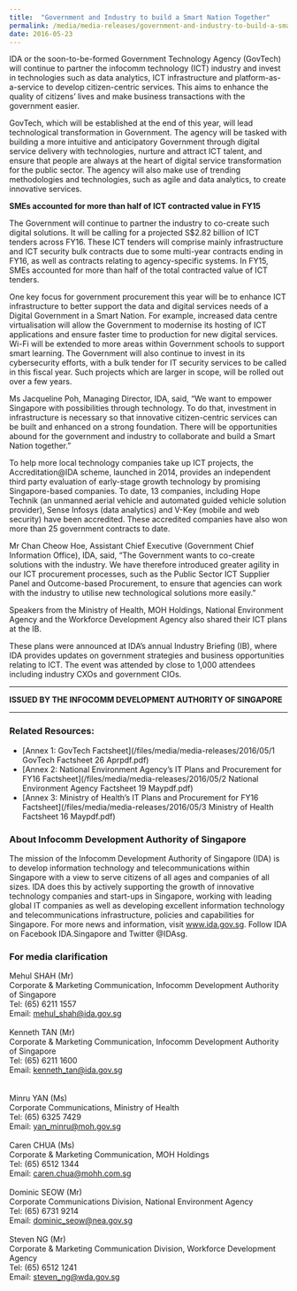```yaml
---
title:  "Government and Industry to build a Smart Nation Together"
permalink: /media/media-releases/government-and-industry-to-build-a-smart-nation-together
date: 2016-05-23
---
```

IDA or the soon-to-be-formed Government Technology Agency (GovTech) will continue to partner the infocomm technology (ICT) industry and invest in technologies such as data analytics, ICT infrastructure and platform-as-a-service to develop citizen-centric services. This aims to enhance the quality of citizens’ lives and make business transactions with the government easier.

GovTech, which will be established at the end of this year, will lead technological transformation in Government.  The agency will be tasked with building a more intuitive and anticipatory Government through digital service delivery with technologies, nurture and attract ICT talent, and ensure that people are always at the heart of digital service transformation for the public sector. The agency will also make use of trending methodologies and technologies, such as agile and data analytics, to create innovative services. 

**SMEs accounted for more than half of ICT contracted value in FY15**

The Government will continue to partner the industry to co-create such digital solutions. It will be calling for a projected S$2.82 billion of ICT tenders across FY16. These ICT tenders will comprise mainly infrastructure and ICT security bulk contracts due to some multi-year contracts ending in FY16, as well as contracts relating to agency-specific systems. In FY15, SMEs accounted for more than half of the total contracted value of ICT tenders. 

One key focus for government procurement this year will be to enhance ICT infrastructure to better support the data and digital services needs of a Digital Government in a Smart Nation. For example, increased data centre virtualisation will allow the Government to modernise its hosting of ICT applications and ensure faster time to production for new digital services.  Wi-Fi will be extended to more areas within Government schools to support smart learning. The Government will also continue to invest in its cybersecurity efforts, with a bulk tender for IT security services to be called in this fiscal year. Such projects which are larger in scope, will be rolled out over a few years.

Ms Jacqueline Poh, Managing Director, IDA, said, “We want to empower Singapore with possibilities through technology. To do that, investment in infrastructure is necessary so that innovative citizen-centric services can be built and enhanced on a strong foundation. There will be opportunities abound for the government and industry to collaborate and build a Smart Nation together.”

To help more local technology companies take up ICT projects, the Accreditation@IDA scheme, launched in 2014, provides an independent third party evaluation of early-stage growth technology by promising Singapore-based companies. To date, 13 companies, including Hope Technik (an unmanned aerial vehicle and automated guided vehicle solution provider), Sense Infosys (data analytics) and V-Key (mobile and web security) have been accredited. These accredited companies have also won more than 25 government contracts to date.

Mr Chan Cheow Hoe, Assistant Chief Executive (Government Chief Information Office), IDA, said, “The Government wants to co-create solutions with the industry. We have therefore introduced greater agility in our ICT procurement processes, such as the Public Sector ICT Supplier Panel and Outcome-based Procurement, to ensure that agencies can work with the industry to utilise new technological solutions more easily.”

Speakers from the Ministry of Health, MOH Holdings, National Environment Agency and the Workforce Development Agency also shared their ICT plans at the IB. 

These plans were announced at IDA’s annual Industry Briefing (IB), where IDA provides updates on government strategies and business opportunities relating to ICT. The event was attended by close to 1,000 attendees including industry CXOs and government CIOs.

---

**ISSUED BY THE INFOCOMM DEVELOPMENT AUTHORITY OF SINGAPORE**

---

### **Related Resources:**
* [Annex 1: GovTech Factsheet](/files/media/media-releases/2016/05/1 GovTech  Factsheet 26 Aprpdf.pdf)
* [Annex 2: National Environment Agency’s IT Plans and Procurement for FY16 Factsheet](/files/media/media-releases/2016/05/2 National Environment Agency  Factsheet 19 Maypdf.pdf)
* [Annex 3: Ministry of Health’s IT Plans and Procurement for FY16 Factsheet](/files/media/media-releases/2016/05/3 Ministry of Health  Factsheet 16 Maypdf.pdf)

### **About Infocomm Development Authority of Singapore**
The mission of the Infocomm Development Authority of Singapore (IDA) is to develop information technology and telecommunications within Singapore with a view to serve citizens of all ages and companies of all sizes. IDA does this by actively supporting the growth of innovative technology companies and start-ups in Singapore, working with leading global IT companies as well as developing excellent information technology and telecommunications infrastructure, policies and capabilities for Singapore. For more news and information, visit www.ida.gov.sg. Follow IDA on Facebook IDA.Singapore and Twitter @IDAsg.

### **For media clarification**
Mehul SHAH (Mr)
<br>Corporate & Marketing Communication, Infocomm Development Authority of Singapore
<br>Tel: (65) 6211 1557
<br>Email: mehul_shah@ida.gov.sg 
<br>
<br>Kenneth TAN (Mr)
<br>Corporate & Marketing Communication, Infocomm Development Authority of Singapore
<br>Tel: (65) 6211 1600
<br>Email: kenneth_tan@ida.gov.sg  
<br>
<br>Minru YAN (Ms)
<br>Corporate Communications, Ministry of Health
<br>Tel: (65) 6325 7429
<br>Email: yan_minru@moh.gov.sg
<br>
<br>Caren CHUA (Ms)
<br>Corporate & Marketing Communication, MOH Holdings
<br>Tel: (65) 6512 1344
<br>Email: caren.chua@mohh.com.sg
<br>
<br>Dominic SEOW (Mr)
<br>Corporate Communications Division, National Environment Agency
<br>Tel: (65) 6731 9214
<br>Email: dominic_seow@nea.gov.sg
<br>
<br>Steven NG (Mr)
<br>Corporate & Marketing Communication Division, Workforce Development Agency
<br>Tel: (65) 6512 1241
<br>Email: steven_ng@wda.gov.sg
